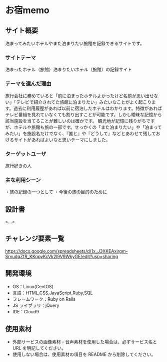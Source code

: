 # お宿memo

## サイト概要
泊まってみたいホテルやまた泊まりたい旅館を記録できるサイトです。

### サイトテーマ

泊まったホテル（旅館）泊まりたいホテル（旅館）の記録サイト

### テーマを選んだ理由

旅行会社に務めていると「前に泊まったホテルよかったけど名前が思い出せない」「テレビで紹介されてた旅館に泊まりたい」みたいなことがよく起こります。過去に利用履歴があれば以前に宿泊したホテルはわかります。特徴があればテレビ番組を見れていなくても割り出すことが可能です。しかし曖昧な記憶から該当施設を当てることが難しいのは確かです。
観光地が記憶に残りがちですが、ホテルや旅館も旅の一部です。せっかくの「また泊まりたい」や「泊まってみたい」を施設名だけでなく、『誰と』や『どうして』などとあわせて残しておけるサイトがあればよいなと思いテーマにしました。

### ターゲットユーザ

旅行好きの人

### 主な利用シーン

・旅の記録の一つとして
・今後の旅の目的のために

## 設計書

<...>

## チャレンジ要素一覧

https://docs.google.com/spreadsheets/d/1x_J3XKEAxirgm-SrvudqZfR_KKqpyKcVk2l9V9WkyGE/edit?usp=sharing

## 開発環境

- OS：Linux(CentOS)
- 言語：HTML,CSS,JavaScript,Ruby,SQL
- フレームワーク：Ruby on Rails
- JS ライブラリ：jQuery
- IDE：Cloud9

## 使用素材

- 外部サービスの画像素材・音声素材を使用した場合は、必ずサービス名と URL を明記してください。
- 使用しない場合は、使用素材の項目を README から削除してください。